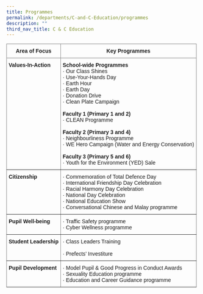 ```yaml
---
title: Programmes
permalink: /departments/C-and-C-Education/programmes
description: ""
third_nav_title: C & C Education
---
```

<style type="text/css">
.tg  {border-collapse:collapse;border-spacing:0;}
.tg td{border-color:black;border-style:solid;border-width:1px;font-family:Arial, sans-serif;font-size:14px;
  overflow:hidden;padding:10px 5px;word-break:normal;}
.tg th{border-color:black;border-style:solid;border-width:1px;font-family:Arial, sans-serif;font-size:14px;
  font-weight:normal;overflow:hidden;padding:10px 5px;word-break:normal;}
.tg .tg-c3ow{border-color:inherit;text-align:center;vertical-align:top}
.tg .tg-0pky{border-color:inherit;text-align:left;vertical-align:top}
</style>
<table class="tg">
<thead>
  <tr>
    <th class="tg-c3ow"><span style="font-weight:bold">Area of Focus</span></th>
    <th class="tg-c3ow"><span style="font-weight:bold">Key Programmes</span></th>
  </tr>
</thead>
<tbody>
  <tr>
    <td class="tg-0pky"> <span style="font-weight:bold">Values-In-Action</span></td>
    <td class="tg-0pky"><span style="font-weight:bold">School-wide Programmes</span><br>·       Our Class Shines<br>·       Use-Your-Hands Day<br>·       Earth Hour<br>·       Earth Day<br>·       Donation Drive<br>·       Clean Plate Campaign<br> <br> <span style="font-weight:bold">Faculty 1 (Primary 1 and 2)</span>   <br>·         CLEAN Programme <br> <br><span style="font-weight:bold">Faculty 2 (Primary 3 and 4) </span>    <br>·         Neighbourliness Programme<br>·         WE Hero Campaign (Water and Energy Conservation)<br> <br><span style="font-weight:bold">Faculty 3 (Primary 5 and 6)</span><br>·         Youth for the Environment (YED) Sale</td>
  </tr>
  <tr>
    <td class="tg-0pky"><span style="font-weight:bold"> Citizenship</span></td>
    <td class="tg-0pky">·          Commemoration of Total Defence Day<br>·          International Friendship Day Celebration<br>·          Racial Harmony Day Celebration<br>·          National Day Celebration<br>·          National Education Show<br>·          Conversational Chinese and Malay programme</td>
  </tr>
  <tr>
    <td class="tg-0pky"><span style="font-weight:bold"> Pupil Well-being</span></td>
    <td class="tg-0pky">·         Traffic Safety programme <br>·         Cyber Wellness programme</td>
  </tr>
  <tr>
    <td class="tg-0pky"> <span style="font-weight:bold">Student Leadership</span></td>
    <td class="tg-0pky">·         Class Leaders Training <br><br><span style="font-weight:400;font-style:normal">·         </span>Prefects’ Investiture </td>
  </tr>
  <tr>
    <td class="tg-0pky"> <span style="font-weight:bold">Pupil Development</span></td>
    <td class="tg-0pky">·         Model Pupil &amp; Good Progress in Conduct Awards<br>·         Sexuality Education programme<br>·         Education and Career Guidance programme</td>
  </tr>
</tbody>
</table>